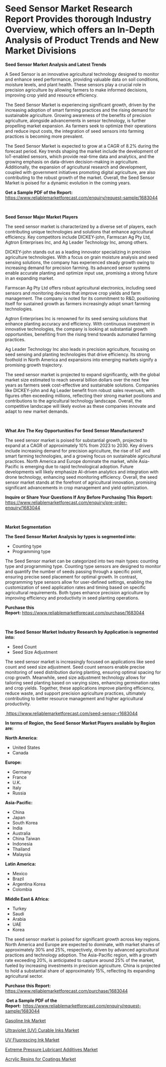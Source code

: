 <p><h1>Seed Sensor Market Research Report Provides thorough Industry Overview, which offers an In-Depth Analysis of Product Trends and New Market Divisions</h1></p><p><strong>Seed Sensor Market Analysis and Latest Trends</strong></p>
<p><p>A Seed Sensor is an innovative agricultural technology designed to monitor and enhance seed performance, providing valuable data on soil conditions, moisture levels, and plant health. These sensors play a crucial role in precision agriculture by allowing farmers to make informed decisions, improving crop yield and resource efficiency.</p><p>The Seed Sensor Market is experiencing significant growth, driven by the increasing adoption of smart farming practices and the rising demand for sustainable agriculture. Growing awareness of the benefits of precision agriculture, alongside advancements in sensor technology, is further propelling market expansion. As farmers seek to optimize their operations and reduce input costs, the integration of seed sensors into farming practices is becoming more prevalent.</p><p>The Seed Sensor Market is expected to grow at a CAGR of 8.2% during the forecast period. Key trends shaping the market include the development of IoT-enabled sensors, which provide real-time data and analytics, and the growing emphasis on data-driven decision-making in agriculture. Additionally, the expansion of agricultural research and development, coupled with government initiatives promoting digital agriculture, are also contributing to the robust growth of the market. Overall, the Seed Sensor Market is poised for a dynamic evolution in the coming years.</p></p>
<p><strong>Get a Sample PDF of the Report:&nbsp;</strong> <a href="https://www.reliablemarketforecast.com/enquiry/request-sample/1683044?utm_campaign=1890&utm_medium=2&utm_source=Github&utm_content=ia&utm_term=26032025&utm_id=seed-sensor">https://www.reliablemarketforecast.com/enquiry/request-sample/1683044</a></p>
<p>&nbsp;</p>
<p><strong>Seed Sensor Major Market Players</strong></p>
<p><p>The seed sensor market is characterized by a diverse set of players, each contributing unique technologies and solutions that enhance agricultural efficiency. Key competitors include DICKEY-john, Farmscan Ag Pty Ltd, Agtron Enterprises Inc, and Ag Leader Technology Inc, among others.</p><p>DICKEY-john stands out as a leading innovator specializing in precision agriculture technologies. With a focus on grain moisture analysis and seed sensing solutions, the company has experienced steady growth owing to increasing demand for precision farming. Its advanced sensor systems enable accurate planting and optimize input use, promising a strong future in an expanding market.</p><p>Farmscan Ag Pty Ltd offers robust agricultural electronics, including seed sensors and monitoring devices that improve crop yields and farm management. The company is noted for its commitment to R&D, positioning itself for sustained growth as farmers increasingly adopt smart farming technologies.</p><p>Agtron Enterprises Inc is renowned for its seed sensing solutions that enhance planting accuracy and efficiency. With continuous investment in innovative technologies, the company is looking at substantial growth opportunities, benefiting from the rising trend towards automated farming practices.</p><p>Ag Leader Technology Inc also leads in precision agriculture, focusing on seed sensing and planting technologies that drive efficiency. Its strong foothold in North America and expansions into emerging markets signify a promising growth trajectory.</p><p>The seed sensor market is projected to expand significantly, with the global market size estimated to reach several billion dollars over the next few years as farmers seek cost-effective and sustainable solutions. Companies like DICKEY-john and Ag Leader benefit from robust sales revenues, with figures often exceeding millions, reflecting their strong market positions and contributions to the agricultural technology landscape. Overall, the competitive landscape will likely evolve as these companies innovate and adapt to new market demands.</p></p>
<p>&nbsp;</p>
<p><strong>What Are The Key Opportunities For Seed Sensor Manufacturers?</strong></p>
<p><p>The seed sensor market is poised for substantial growth, projected to expand at a CAGR of approximately 10% from 2023 to 2030. Key drivers include increasing demand for precision agriculture, the rise of IoT and smart farming technologies, and a growing focus on sustainable agricultural practices. North America and Europe dominate the market, while Asia-Pacific is emerging due to rapid technological adoption. Future developments will likely emphasize AI-driven analytics and integration with drone technology, enhancing seed monitoring efficiency. Overall, the seed sensor market stands at the forefront of agricultural innovation, promising significant advancements in crop management and yield optimization.</p></p>
<p><strong>Inquire or Share Your Questions If Any Before Purchasing This Report:</strong> <a href="https://www.reliablemarketforecast.com/enquiry/pre-order-enquiry/1683044?utm_campaign=1890&utm_medium=2&utm_source=Github&utm_content=ia&utm_term=26032025&utm_id=seed-sensor">https://www.reliablemarketforecast.com/enquiry/pre-order-enquiry/1683044</a></p>
<p>&nbsp;</p>
<p><strong>Market Segmentation</strong></p>
<p><strong>The Seed Sensor Market Analysis by types is segmented into:</strong></p>
<p><ul><li>Counting type</li><li>Programming type</li></ul></p>
<p><p>The Seed Sensor market can be categorized into two main types: counting type and programming type. Counting type sensors are designed to monitor and quantify the number of seeds passing through a specific point, ensuring precise seed placement for optimal growth. In contrast, programming type sensors allow for user-defined settings, enabling the customization of seed application rates and timing based on specific agricultural requirements. Both types enhance precision agriculture by improving efficiency and productivity in seed planting operations.</p></p>
<p><strong>Purchase this Report:&nbsp;</strong><a href="https://www.reliablemarketforecast.com/purchase/1683044?utm_campaign=1890&utm_medium=2&utm_source=Github&utm_content=ia&utm_term=26032025&utm_id=seed-sensor">https://www.reliablemarketforecast.com/purchase/1683044</a></p>
<p>&nbsp;</p>
<p><strong>The Seed Sensor Market Industry Research by Application is segmented into:</strong></p>
<p><ul><li>Seed Count</li><li>Seed Size Adjustment</li></ul></p>
<p><p>The seed sensor market is increasingly focused on applications like seed count and seed size adjustment. Seed count sensors enable precise monitoring of seed distribution during planting, ensuring optimal spacing for crop growth. Meanwhile, seed size adjustment technology allows for tailoring seed planting based on varying sizes, enhancing germination rates and crop yields. Together, these applications improve planting efficiency, reduce waste, and support precision agriculture practices, ultimately contributing to better resource management and higher agricultural productivity.</p></p>
<p><a href="https://www.reliablemarketforecast.com/seed-sensor-r1683044?utm_campaign=1890&utm_medium=2&utm_source=Github&utm_content=ia&utm_term=26032025&utm_id=seed-sensor">&nbsp;https://www.reliablemarketforecast.com/seed-sensor-r1683044</a></p>
<p><strong>In terms of Region, the Seed Sensor Market Players available by Region are:</strong></p>
<p>
    <p> <strong> North America: </strong>
        <ul>
            <li>United States</li>
            <li>Canada</li>
        </ul>
        </p> 
    <p> <strong> Europe: </strong>
        <ul>
            <li>Germany</li>
            <li>France</li>
            <li>U.K.</li>
            <li>Italy</li>
            <li>Russia</li>
        </ul>
        </p> 
    <p> <strong> Asia-Pacific: </strong>
        <ul>
            <li>China</li>
            <li>Japan</li>
            <li>South Korea</li>
            <li>India</li>
            <li>Australia</li>
            <li>China Taiwan</li>
            <li>Indonesia</li>
            <li>Thailand</li>
            <li>Malaysia</li>
        </ul>
        </p> 
    <p> <strong> Latin America: </strong>
        <ul>
            <li>Mexico</li>
            <li>Brazil</li>
            <li>Argentina Korea</li>
            <li>Colombia</li>
        </ul>
        </p> 
    <p> <strong> Middle East & Africa: </strong>
        <ul>
            <li>Turkey</li>
            <li>Saudi</li>
            <li>Arabia</li>
            <li>UAE</li>
            <li>Korea</li>
        </ul>
    </p>
    </p>
<p><p>The seed sensor market is poised for significant growth across key regions. North America and Europe are expected to dominate, with market shares of approximately 30% and 25%, respectively, driven by advanced agricultural practices and technology adoption. The Asia-Pacific region, with a growth rate exceeding 20%, is anticipated to capture around 25% of the market, fueled by increasing investments in precision agriculture. China is projected to hold a substantial share of approximately 15%, reflecting its expanding agricultural sector.</p></p>
<p><strong>Purchase this Report: </strong><a href="https://www.reliablemarketforecast.com/purchase/1683044?utm_campaign=1890&utm_medium=2&utm_source=Github&utm_content=ia&utm_term=26032025&utm_id=seed-sensor">https://www.reliablemarketforecast.com/purchase/1683044</a></p>
<p>&nbsp;<strong>Get a Sample PDF of the Report:&nbsp;&nbsp;</strong><a href="https://www.reliablemarketforecast.com/enquiry/request-sample/1683044?utm_campaign=1890&utm_medium=2&utm_source=Github&utm_content=ia&utm_term=26032025&utm_id=seed-sensor">https://www.reliablemarketforecast.com/enquiry/request-sample/1683044</a></p>
<p><strong></strong></p>
<p><p><a href="https://github.com/iwanesucices/Market-Research-Report-List-1/blob/main/gasoline-ink-market.md?utm_campaign=1890&utm_medium=2&utm_source=Github&utm_content=ia&utm_term=26032025&utm_id=seed-sensor">Gasoline Ink Market</a></p><p><a href="https://github.com/snapetylerho/Market-Research-Report-List-1/blob/main/ultraviolet-uv-curable-inks-market.md?utm_campaign=1890&utm_medium=2&utm_source=Github&utm_content=ia&utm_term=26032025&utm_id=seed-sensor">Ultraviolet (UV) Curable Inks Market</a></p><p><a href="https://github.com/sulvantomppa/Market-Research-Report-List-1/blob/main/uv-fluorescing-ink-market.md?utm_campaign=1890&utm_medium=2&utm_source=Github&utm_content=ia&utm_term=26032025&utm_id=seed-sensor">UV Fluorescing Ink Market</a></p><p><a href="https://github.com/trenkkwasek84/Market-Research-Report-List-1/blob/main/extreme-pressure-lubricant-additives-market.md?utm_campaign=1890&utm_medium=2&utm_source=Github&utm_content=ia&utm_term=26032025&utm_id=seed-sensor">Extreme Pressure Lubricant Additives Market</a></p><p><a href="https://github.com/stunzkocotpv/Market-Research-Report-List-1/blob/main/acrylic-resins-for-coatings-market.md?utm_campaign=1890&utm_medium=2&utm_source=Github&utm_content=ia&utm_term=26032025&utm_id=seed-sensor">Acrylic Resins for Coatings Market</a></p></p>